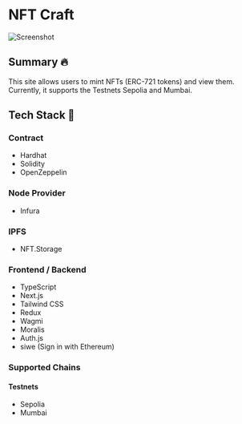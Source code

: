 # NFT Craft

![Screenshot](https://github.com/masakifukunishi/nft-craft/assets/42294938/77275f83-bc0c-49b6-9187-e7dfaac7633e)

## Summary 🔥
This site allows users to mint NFTs (ERC-721 tokens) and view them. Currently, it supports the Testnets Sepolia and Mumbai.

## Tech Stack 🔗
### Contract
- Hardhat
- Solidity
- OpenZeppelin

### Node Provider
- Infura

### IPFS
- NFT.Storage

### Frontend / Backend
- TypeScript
- Next.js
- Tailwind CSS
- Redux
- Wagmi
- Moralis
- Auth.js
- siwe (Sign in with Ethereum)

### Supported Chains
#### Testnets
- Sepolia
- Mumbai